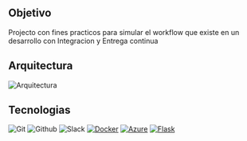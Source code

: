 ## Objetivo
Projecto con fines practicos para simular el workflow que existe en un desarrollo con Integracion y Entrega continua

## Arquitectura
![Arquitectura]('Arquitectura.png')

## Tecnologias
![Git](https://img.shields.io/badge/git-00000?style=for-the-badge&logo=git&color=white)
![Github](https://img.shields.io/badge/github-00000?style=for-the-badge&logo=github&color=black)
![Slack](https://img.shields.io/badge/Slack-%234A154B?style=for-the-badge&logo=Slack&logoColor=white)
[![Docker](https://img.shields.io/badge/Docker-19.03%2B-blue)](https://www.docker.com/)
[![Azure](https://img.shields.io/badge/Azure-Cloud%20Services-blue)](https://azure.microsoft.com/)
[![Flask](https://img.shields.io/badge/Flask-2.0.2%2B-brightgreen)](https://flask.palletsprojects.com/)

